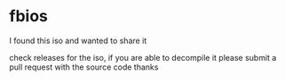 # fbios
I found this iso and wanted to share it

check releases for the iso, if you are able to decompile it please submit a pull request with the source code thanks

